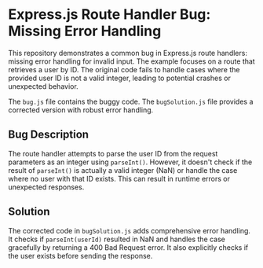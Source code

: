 # Express.js Route Handler Bug: Missing Error Handling

This repository demonstrates a common bug in Express.js route handlers: missing error handling for invalid input.  The example focuses on a route that retrieves a user by ID.  The original code fails to handle cases where the provided user ID is not a valid integer, leading to potential crashes or unexpected behavior.

The `bug.js` file contains the buggy code.  The `bugSolution.js` file provides a corrected version with robust error handling.

## Bug Description

The route handler attempts to parse the user ID from the request parameters as an integer using `parseInt()`. However, it doesn't check if the result of `parseInt()` is actually a valid integer (NaN) or handle the case where no user with that ID exists.  This can result in runtime errors or unexpected responses.

## Solution

The corrected code in `bugSolution.js` adds comprehensive error handling.  It checks if `parseInt(userId)` resulted in NaN and handles the case gracefully by returning a 400 Bad Request error.  It also explicitly checks if the user exists before sending the response.